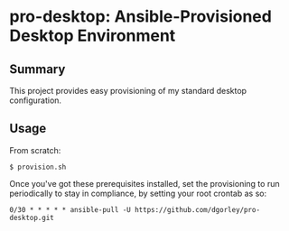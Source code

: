 # pro-desktop: Ansible-Provisioned Desktop Environment

## Summary

This project provides easy provisioning of my standard desktop configuration.

## Usage

From scratch:

```
$ provision.sh
```

Once you've got these prerequisites installed, set the provisioning to run
periodically to stay in compliance, by setting your root crontab as so:

```
0/30 * * * * * ansible-pull -U https://github.com/dgorley/pro-desktop.git
```

